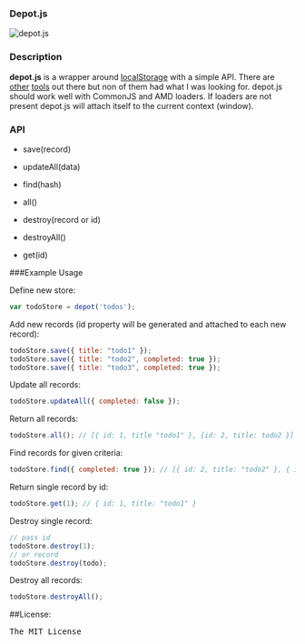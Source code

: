 ### Depot.js

![depot.js](http://oi45.tinypic.com/xoiq7l.jpg)

### Description

**depot.js** is a wrapper around [localStorage](http://diveintohtml5.info/storage.html) with a simple API. There are
[other](http://brian.io/lawnchair/) [tools](https://github.com/marcuswestin/store.js/) out there but non of them had what I was looking for. depot.js should work well with CommonJS and AMD loaders. If loaders are not present depot.js will attach itself to the current context (window). 

### API

+ save(record)

+ updateAll(data)

+ find(hash)

+ all()

+ destroy(record or id)

+ destroyAll() 

+ get(id)

###Example Usage

Define new store:

```js
var todoStore = depot('todos');
```

Add new records (id property will be generated and attached to each new record):

```js
todoStore.save({ title: "todo1" });
todoStore.save({ title: "todo2", completed: true });
todoStore.save({ title: "todo3", completed: true });
```

Update all records: 

```js
todoStore.updateAll({ completed: false });
```

Return all records:

```js
todoStore.all(); // [{ id: 1, title "todo1" }, {id: 2, title: todo2 }]
```

Find records for given criteria:

```js
todoStore.find({ completed: true }); // [{ id: 2, title: "todo2" }, { id: 3, title: "todo3" }]
```

Return single record by id:

```js
todoStore.get(1); // { id: 1, title: "todo1" }
```

Destroy single record:

```js
// pass id
todoStore.destroy(1);
// or record
todoStore.destroy(todo);
```

Destroy all records:

```js
todoStore.destroyAll();
```


##License:
<pre>
The MIT License
</pre>
